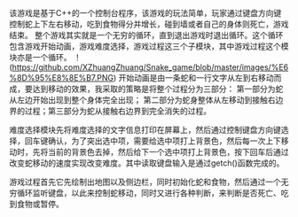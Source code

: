 该游戏是基于C++的一个控制台程序，该游戏的玩法简单，玩家通过键盘方向键控制蛇上下左右移动，吃到食物得分并增长，碰到墙或者自己的身体则死亡，游戏结束。 
整个游戏其实就是一个无穷的循环，直到退出游戏时退出循环。这个循环包含游戏开始动画，游戏难度选择，游戏过程这三个子模块，其中游戏过程这个模块亦是一个循环。 
！(https://github.com/XZhuangZhuang/Snake_game/blob/master/images/%E6%8D%95%E8%8E%B7.PNG)
开始动画是由一条蛇和一行文字从左到右移动而成，要达到移动的效果，我采取的策略是将整个过程分为三部分： 第一部分为蛇从左边开始出现到整个身体完全出现；
第二部分为蛇身整体从左移动到接触右边界的过程；第三部分为蛇从接触右边界到完全消失的过程。

难度选择模块先将难度选择的文字信息打印在屏幕上，然后通过控制键盘方向键选择，回车键确认，为了突出选中项，需要给选中项打上背景色，然后每一次上下移动时，先将当前的背景色去掉，然后给下一个选中项打上背景色，按下回车后通过改变蛇移动的速度实现改变难度。其中读取键盘输入是通过getch()函数完成的。

游戏过程首先它先绘制出地图以及侧边栏，同时初始化蛇和食物，然后通过一个无穷循环监听键盘，以此来控制蛇移动，同时又进行各种判断，来判断是否死亡、吃到食物或暂停。
